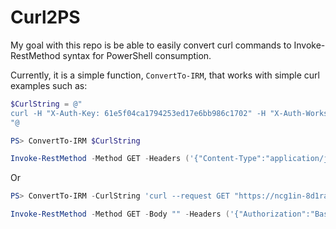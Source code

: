 # Curl2PS

My goal with this repo is be able to easily convert curl commands to Invoke-RestMethod syntax for PowerShell consumption.

Currently, it is a simple function, ```ConvertTo-IRM```, that works with simple curl examples such as:

```PowerShell
$CurlString = @"
curl -H "X-Auth-Key: 61e5f04ca1794253ed17e6bb986c1702" -H "X-Auth-Workspace: demo.example@actualreports.com" -H "X-Auth-Signature: " -H "Content-Type: application/json" -H "Accept: application/json" -X GET https://us1.pdfgeneratorapi.com/api/v3/templates
"@

PS> ConvertTo-IRM $CurlString

Invoke-RestMethod -Method GET -Headers ('{"Content-Type":"application/json","X-Auth-Key":"61e5f04ca1794253ed17e6bb986c1702","Accept":"application/json","X-Auth-Workspace":"demo.example@actualreports.com","X-Auth-Signature":""}' | ConvertFrom-Json)
```

Or

```PowerShell
PS> ConvertTo-IRM -CurlString 'curl --request GET "https://ncg1in-8d1rag:5nuauzj5pkfftlz3fmyksmyhat6j35kf@api.sherpadesk.com/tickets?status=open,onhold&role=user&limit=6&format=json"  --data ""'

Invoke-RestMethod -Method GET -Body "" -Headers ('{"Authorization":"Basic bmNnMWluLThkMXJhZzo1bnVhdXpqNXBrZmZ0bHozZm15a3NteWhhdDZqMzVrZg=="}' | ConvertFrom-Json)
```
